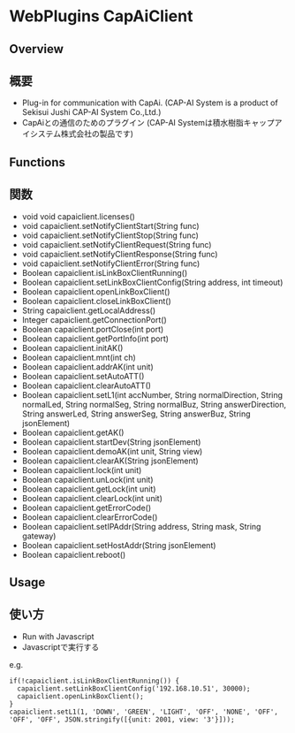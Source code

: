 # WebPlugins CapAiClient
## Overview

## 概要

 * Plug-in for communication with CapAi. (CAP-AI System is a product of Sekisui Jushi CAP-AI System Co.,Ltd.)
 * CapAiとの通信のためのプラグイン (CAP-AI Systemは積水樹脂キャップアイシステム株式会社の製品です)
## Functions

## 関数

 * void void capaiclient.licenses()
 * void capaiclient.setNotifyClientStart(String func)
 * void capaiclient.setNotifyClientStop(String func)
 * void capaiclient.setNotifyClientRequest(String func)
 * void capaiclient.setNotifyClientResponse(String func)
 * void capaiclient.setNotifyClientError(String func)
 * Boolean capaiclient.isLinkBoxClientRunning()
 * Boolean capaiclient.setLinkBoxClientConfig(String address, int timeout)
 * Boolean capaiclient.openLinkBoxClient()
 * Boolean capaiclient.closeLinkBoxClient()
 * String capaiclient.getLocalAddress()
 * Integer capaiclient.getConnectionPort()
 * Boolean capaiclient.portClose(int port)
 * Boolean capaiclient.getPortInfo(int port)
 * Boolean capaiclient.initAK()
 * Boolean capaiclient.mnt(int ch)
 * Boolean capaiclient.addrAK(int unit)
 * Boolean capaiclient.setAutoATT()
 * Boolean capaiclient.clearAutoATT()
 * Boolean capaiclient.setL1(int accNumber, String normalDirection, String normalLed, String normalSeg, String normalBuz, String answerDirection, String answerLed, String answerSeg, String answerBuz, String jsonElement)
 * Boolean capaiclient.getAK()
 * Boolean capaiclient.startDev(String jsonElement)
 * Boolean capaiclient.demoAK(int unit, String view)
 * Boolean capaiclient.clearAK(String jsonElement)
 * Boolean capaiclient.lock(int unit)
 * Boolean capaiclient.unLock(int unit)
 * Boolean capaiclient.getLock(int unit)
 * Boolean capaiclient.clearLock(int unit)
 * Boolean capaiclient.getErrorCode()
 * Boolean capaiclient.clearErrorCode()
 * Boolean capaiclient.setIPAddr(String address, String mask, String gateway)
 * Boolean capaiclient.setHostAddr(String jsonElement)
 * Boolean capaiclient.reboot()
## Usage

## 使い方

 * Run with Javascript
 * Javascriptで実行する

e.g.
```
if(!capaiclient.isLinkBoxClientRunning()) {
  capaiclient.setLinkBoxClientConfig('192.168.10.51', 30000);
  capaiclient.openLinkBoxClient();
}
capaiclient.setL1(1, 'DOWN', 'GREEN', 'LIGHT', 'OFF', 'NONE', 'OFF', 'OFF', 'OFF', JSON.stringify([{unit: 2001, view: '3'}]));
```
